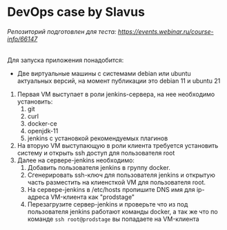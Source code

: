 # DevOps case by Slavus
###### Репозиторий подготовлен для теста: https://events.webinar.ru/course-info/66147
Для запуска приложения понадобится:  
* Две виртуальные машины с системами debian или ubuntu актуальных версий, на момент публикации это debian 11 и ubuntu 21
1. Первая VM выступает в роли jenkins-сервера, на нее необходимо установить:
    1. git
    1. curl
    1. docker-ce
    1. openjdk-11
    1. jenkins с установкой рекомендуемых плагинов
2. На вторую VM выступающую в роли клиента требуется установить систему и открыть ssh доступ для пользователя root
3. Далее на сервере-jenkins необходимо:
    1. Добавить пользователя jenkins в группу docker.
    1. Сгенерировать ssh-ключ для пользователя jenkins и открытую часть разместить на клиенсткой VM для пользователя root.
    1. На сервере-jenkins в /etc/hosts пропишите DNS имя для ip-адреса VM-клиента как "prodstage"
    1. Перезагрузите сервер-jenkins и проверьте что из под пользователя jenkins работают команды docker, а так же что по команде `ssh root@prodstage`  вы попадаете на VM-клиента
  
